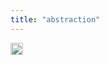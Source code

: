 ```yaml
---
title: "abstraction"
---
```


<img src='https://scrapbox.io/api/pages/nishio/en/icon' alt='en.icon' height="19.5"/>